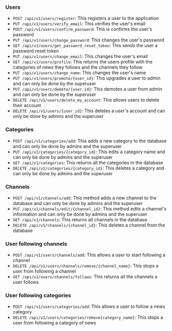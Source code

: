 ### Users
- `POST /api/v1/users/register`: This registers a user to the application
- `PUT /api/v1/users/verify_email`: This verifies the user's email
- `POST /api/v1/users/confirm_password`: This is confirms the user's password
- `PUT /api/v1/users/change_password`: This changes the user's password
- `GET /api/v1/users/get_password_reset_token`: This sends the user a password reset token
- `PUT /api/v1/users/change_email`: This changes the user's email
- `GET /api/v1/users/profile`: This returns the users profile with the categories of news they follows and the channels they follow
- `PUT /api/v1/users/change_name`: This changes the user's name
- `PUT /api/v1/users/promote/{user_id}`: This upgrades a user to admin and can only be done by the superuser
- `PUT /api/v1/users/demote/{user_id}`: This demotes a user from admin and can only be done by the superuser
- `DELETE /api/v1/users/delete_my_account`: This allows users to delete their account
- `DELETE /api/v1/users/{user_id}`: This deletes a user's account and can only be done by admins and the superuser

### Categories
- `POST /api/v1/categories/add`: This adds a new category to the database and can only be done by admins and the superuser
- `PUT /api/v1/categories/{category_id}`: This edits a category name and can only be done by admins and the superuser
- `GET /api/v1/categories`: This returns all the categories in the database 
- `DELETE /api/v1/categories/{category_id}`: This deletes a category and can only be done by admins and the superuser

### Channels
- `POST /api/v1/channels/add`: This method adds a new channel to the database and can only be done by admins and the superuser
- `PUT /api/v1/channels/edit/{channel_id}`: This method edits a channel's information and can only be done by admins and the superuser
- `GET /api/v1/channels`: This returns all channels in the database
- `DELETE /api/v1/channels/{channel_id}`: This deletes a channel from the database

### User following channels
- `POST /api/v1/users/channels/add`: This allows a user to start following a channel
- `DELETE /api/v1/users/channels/remove/{channel_name}`: This stops a user from following a channel
- `GET /api/v1/users/channels/follows`: This returns all the channels a user follows

### User following categories
- `POST /api/v1/users/categories/add`: This allows a user to follow a news category
- `DELETE /api/v1/users/categories/remove{category_name}`: This stops a user from following a category of news